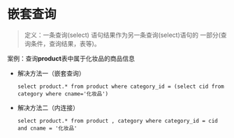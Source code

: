 # 嵌套查询

> 定义：一条查询(select) 语句结果作为另一条查询(select)语句的 一部分(查询条件，查询结果，表等)。

案例：查询**product**表中属于化妆品的商品信息

* 解决方法一（嵌套查询）

  `select product.* from product where category_id = (select cid from category where cname='化妆品')`

* 解决方法二（内连接）

  `select product.* from product , category where category_id = cid and cname = '化妆品'`

